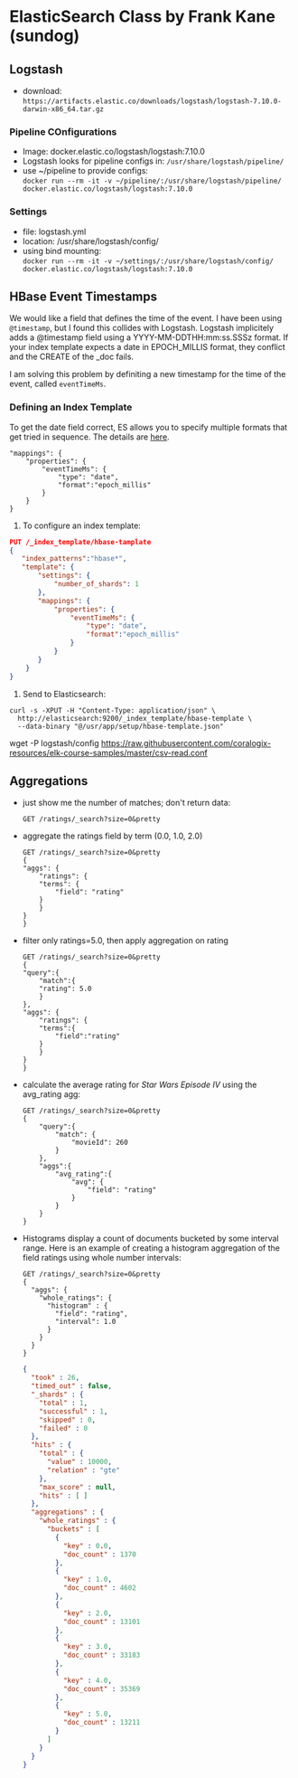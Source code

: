 # ElasticSearch Class by Frank Kane (sundog)

## Logstash
* download:
    `https://artifacts.elastic.co/downloads/logstash/logstash-7.10.0-darwin-x86_64.tar.gz`
### Pipeline COnfigurations
* Image: docker.elastic.co/logstash/logstash:7.10.0
* Logstash looks for pipeline configs in:
    `/usr/share/logstash/pipeline/`
* use ~/pipeline to provide configs:  
    `docker run --rm -it -v ~/pipeline/:/usr/share/logstash/pipeline/ docker.elastic.co/logstash/logstash:7.10.0`

### Settings
* file: logstash.yml
* location: /usr/share/logstash/config/
* using bind mounting:  
    `docker run --rm -it -v ~/settings/:/usr/share/logstash/config/ docker.elastic.co/logstash/logstash:7.10.0`

## HBase Event Timestamps
  We would like a field that defines the time of the event.  I have been using `@timestamp`, but I found this collides with Logstash.  Logstash implicitely adds a @timestamp field using a YYYY-MM-DDTHH:mm:ss.SSSz format.  If your index template expects a date in EPOCH_MILLIS format, they conflict and the CREATE of the _doc fails.

  I am solving this problem by definiting a new timestamp for the time of the event, called `eventTimeMs`.

### Defining an Index Template
  To get the date field correct, ES allows you to specify multiple formats that get tried in sequence.  The details are [here](https://www.elastic.co/guide/en/elasticsearch/reference/current/mapping-date-format.html).

```
"mappings": {
    "properties": {
        "eventTimeMs": {
            "type": "date",
            "format":"epoch_millis"
        }
    }
}
```
1. To configure an index template:
```json
PUT /_index_template/hbase-tamplate
{
   "index_patterns":"hbase*",
   "template": {
       "settings": {
           "number_of_shards": 1
       },
       "mappings": {
           "properties": {
               "eventTimeMs": {
                   "type": "date",
                   "format":"epoch_millis"
               }
           }
       }
    }
}
```
1. Send to Elasticsearch:
```
curl -s -XPUT -H "Content-Type: application/json" \
  http://elasticsearch:9200/_index_template/hbase-template \
  --data-binary "@/usr/app/setup/hbase-template.json"
```


wget -P logstash/config  https://raw.githubusercontent.com/coralogix-resources/elk-course-samples/master/csv-read.conf

## Aggregations
* just show me the number of matches; don't return data:
    ```
    GET /ratings/_search?size=0&pretty
    ```
* aggregate the ratings field by term (0.0, 1.0, 2.0)
    ```
    GET /ratings/_search?size=0&pretty
    {
    "aggs": {
        "ratings": {
        "terms": {
            "field": "rating"
        }
        }
    }
    }
    ```
* filter only ratings=5.0, then apply aggregation on rating
    ```
    GET /ratings/_search?size=0&pretty
    {
    "query":{
        "match":{
        "rating": 5.0
        }
    },
    "aggs": {
        "ratings": {
        "terms":{
            "field":"rating"
        }
        }
    }
    }
    ```
* calculate the average rating for _Star Wars Episode IV_ using the avg_rating agg:
    ```
    GET /ratings/_search?size=0&pretty
    {
        "query":{
            "match": {
                "movieId": 260
            }
        },
        "aggs":{
            "avg_rating":{
                "avg": {
                    "field": "rating"
                }
            }
        }
    }
    ```
* Histograms display a count of documents bucketed by some interval range.  Here is an example of creating a histogram aggregation of the field ratings using whole number intervals:
  ```
  GET /ratings/_search?size=0&pretty
  {
    "aggs": {
      "whole_ratings": {
        "histogram" : {
          "field": "rating",
          "interval": 1.0
        }
      }
    }
  }
  ```

  ```json
  {
    "took" : 26,
    "timed_out" : false,
    "_shards" : {
      "total" : 1,
      "successful" : 1,
      "skipped" : 0,
      "failed" : 0
    },
    "hits" : {
      "total" : {
        "value" : 10000,
        "relation" : "gte"
      },
      "max_score" : null,
      "hits" : [ ]
    },
    "aggregations" : {
      "whole_ratings" : {
        "buckets" : [
          {
            "key" : 0.0,
            "doc_count" : 1370
          },
          {
            "key" : 1.0,
            "doc_count" : 4602
          },
          {
            "key" : 2.0,
            "doc_count" : 13101
          },
          {
            "key" : 3.0,
            "doc_count" : 33183
          },
          {
            "key" : 4.0,
            "doc_count" : 35369
          },
          {
            "key" : 5.0,
            "doc_count" : 13211
          }
        ]
      }
    }
  }

  ```

